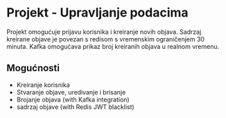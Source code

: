 # Projekt - Upravljanje podacima

Projekt omogućuje prijavu korisnika i kreiranje novih objava. Sadrzaj kreirane objave je povezan s redisom s vremenskim ograničenjem 30 minuta. Kafka omogućava prikaz broj kreiranih objava u realnom vremenu.

## Mogućnosti 
- Kreiranje korisnika
- Stvaranje objave, uredivanje i brisanje
- Brojanje objava (with Kafka integration)
- sadrzaj objave (with Redis JWT blacklist)
